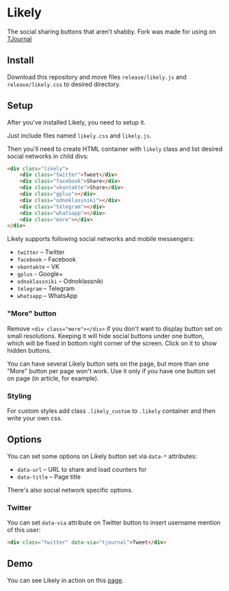# Likely

The social sharing buttons that aren’t shabby.
Fork was made for using on [TJournal](https://tjournal.ru)

## Install

Download this repository and move files `release/likely.js` and 
`release/likely.css` to desired directory.

## Setup

After you've installed Likely, you need to setup it.

Just include files named `likely.css` and `likely.js`.

Then you'll need to create HTML container with `likely` class and list desired 
social networks in child divs:

```html
<div class="likely">
    <div class="twitter">Tweet</div>
    <div class="facebook">Share</div>
    <div class="vkontakte">Share</div>
    <div class="gplus"></div>
    <div class="odnoklassniki"></div>
    <div class="telegram"></div>
    <div class="whatsapp"></div>
    <div class="more"></div>
</div>
```

Likely supports following social networks and mobile messengers:

* `twitter` – Twitter
* `facebook` – Facebook
* `vkontakte` – VK
* `gplus` - Google+
* `odnoklassniki` – Odnoklassniki
* `telegram` – Telegram
* `whatsapp` – WhatsApp

### "More" button

Remove `<div class="more"></div>` if you don't want to display button set on small resolutions.
Keeping it will hide social buttons under one button, which will be fixed in bottom right corner of the screen. Click on it to show hidden buttons.

You can have several Likely button sets on the page, but more than one "More" button per page won't work. 
Use it only if you have one button set on page (in article, for example).

### Styling
For custom styles add class `.likely_custom` to `.likely` container and then write your own css.

## Options

You can set some options on Likely button set via `data-*` attributes:

* `data-url` – URL to share and load counters for
* `data-title` – Page title

There's also social network specific options.

### Twitter

You can set `data-via` attribute on Twitter button to insert username mention 
of this user:

```html
<div class="twitter" data-via="tjournal">Tweet</div>
```

## Demo

You can see Likely in action on this [page](http://valerypatorius.github.io/Likely/).
